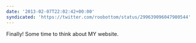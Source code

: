 ```yaml
---
date: '2013-02-07T22:02:42+00:00'
syndicated: 'https://twitter.com/roobottom/status/299639096047980544'
---
```

Finally! Some time to think about MY website.
